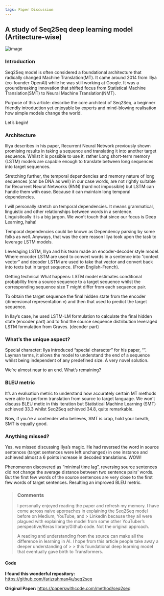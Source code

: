 ```yaml
---
tags: Paper Discussion
---
```



## A study of Seq2Seq deep learning model (Artitecture-wise)

![image](https://github.com/sleeping4cat/sleeping-thoughts/assets/112309211/585daa70-da3b-4aaf-a7bb-0170fae96946)

### Introduction

Seq2Seq model is often considered a foundational architecture that radically changed Machine Translation(MT). It came around 2014 from Illya (co-founder OpenAI) while he was still working at Google. It was a groundbreaking innovation that shifted focus from Statistical Machine Translation(SMT) to Neural Machine Translation(NMT).

Purpose of this article: describe the core architect of Seq2Seq, a beginner friendly introduction yet enjoyable by experts and mind-blowing realisation how simple models change the world.

Let’s begin!

### Architecture


Illya describes in his paper, Recurrent Neural Network previously shown promising results in taking a sequence and translating it into another target sequence. Whilst it is possible to use it, rather Long short-term memory (LSTM) models are capable enough to translate between long sequences into target sequences.

Stretching further, the temporal dependencies and memory nature of long sequences (can be DNA as well) in our case words, are not rightly suitable for Recurrent Neural Networks (RNN) (hard not impossible) but LSTM can handle them with ease. Because it can maintain long temporal dependencies.

I will personally stretch on temporal dependencies. It means grammatical, linguistic and other relationships between words in a sentence. Linguistically it is a big jargon. We won’t touch that since our focus is Deep Learning, haha!

Temporal dependencies could be known as Dependency parsing by some folks as well. Anyways, that was the core reason Illya took upon the task to leverage LSTM models.

Leveraging LSTM, Illya and his team made an encoder-decoder style model. Where encoder LSTM are used to convert words in a sentence into “context vector” and decoder LSTM are used to take that vector and convert back into texts but in target sequence. (From English-French).

Getting technical
What happens: LSTM model estimates conditional probability from a source sequence to a target sequence whilst the corresponding sequence size T might differ from each sequence pair.

To obtain the target sequence the final hidden state from the encoder (dimensional representation v) and then that used to predict the target sequence.

In Ilay’s case, he used LSTM-LM formulation to calculate the final hidden state (encoder part) and to find the source sequence distribution leveraged LSTM formulation from Graves. (decoder part)

### What’s the unique aspect?


Special character: IIya introduced “special character” for his paper, “<EOS>”. Layman terms, it allows the model to understand the end of a sequence whilst being independent of any predefined size. A very novel solution.

We’re almost near to an end. What’s remaining?

### BLEU metric


It’s an evaluation metric to understand how accurately certain MT methods were able to perform translation from source to target language. We won’t discuss BLEU metic in this iteration but Statistical Machine Learning (SMT) achieved 33.3 whilst Seq2Seq achieved 34.8, quite remarkable.

Now, if you’re a contender who believes, SMT is crap, hold your breath, SMT is equally good.

### Anything missed?


Yes, we missed discussing IIya’s magic. He had reversed the word in source sentences (target sentences were left unchanged) in one instance and achieved almost a 6 points increase in decoded translations. WOW!

Phenomenon discovered as “minimal time lag”, reversing source sentences did not change the average distance between two sentence pairs’ words. But the first few words of the source sentences are very close to the first few words of target sentences. Resulting an improved BLEU metric.


> ### Comments
> I personally enjoyed reading the paper and refresh my memory. I have come across naive approaches in explaining the Seq2Seq model before on Medium, YouTube, and > LinkedIn because they all were plagued with explaining the model from some other YouTuber’s perspective/Keras library/Github code. Not the original approach.
>
> A reading and understanding from the source can make all the difference in learning in AI. I hope from this article people take away a deeper understanding of > > this foundational deep learning model that eventually gave birth to Transformers.

#### Code
**I found this wonderful repository:** https://github.com/farizrahman4u/seq2seq

**Original Paper:** https://paperswithcode.com/method/seq2seq
